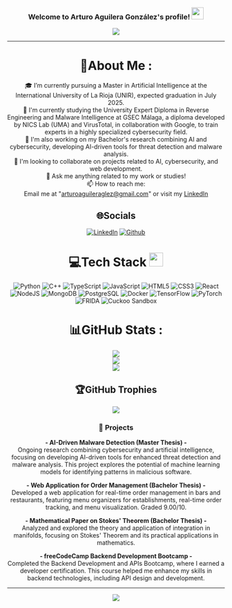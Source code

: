 <h3 align="center">
  Welcome to Arturo Aguilera González's profile!
  <img src="https://media.giphy.com/media/hvRJCLFzcasrR4ia7z/giphy.gif" width="28">
</h3>
<p align="center">
  <a href="https://github.com/arturoaguileraa"><img src="https://readme-typing-svg.herokuapp.com?color=%2336BCF7&center=true&vCenter=true&lines=Hi+%2C+welcome+to+my+Github+page;I+am+Arturo+Aguilera+González;I+am+a+Master+student+in+AI;Cybersecurity+enthusiast;Web+Dev;AI+Dev;Programming+Lover"></a>
</p>

---
<div align="center">
  
# 💫About Me :
🎓 I’m currently pursuing a Master in Artificial Intelligence at the International University of La Rioja (UNIR), expected graduation in July 2025.<br>
🌱 I'm currently studying the University Expert Diploma in Reverse Engineering and Malware Intelligence at GSEC Málaga, a diploma developed by NICS Lab (UMA) and VirusTotal, in collaboration with Google, to train experts in a highly specialized cybersecurity field.<br>
🔭 I'm also working on my Bachelor's research combining AI and cybersecurity, developing AI-driven tools for threat detection and malware analysis.<br>
👯 I'm looking to collaborate on projects related to AI, cybersecurity, and web development.<br>
💬 Ask me anything related to my work or studies!<br>
📫 How to reach me:  
Email me at "arturoaguileraglez@gmail.com" or visit my [LinkedIn](https://linkedin.com/in/arturoaguileraglez)


## 🌐Socials
[![LinkedIn](https://img.shields.io/badge/LinkedIn-%230077B5.svg?logo=linkedin&logoColor=white)](https://linkedin.com/in/arturoaguileraglez) [![Github](https://img.shields.io/badge/Github-%23000000.svg?logo=github&logoColor=white)](https://github.com/arturoaguileraa)

# 💻Tech Stack <img src = "https://media2.giphy.com/media/QssGEmpkyEOhBCb7e1/giphy.gif?cid=ecf05e47a0n3gi1bfqntqmob8g9aid1oyj2wr3ds3mg700bl&rid=giphy.gif" width = 32px> 
![Python](https://img.shields.io/badge/python-%233776AB.svg?style=for-the-badge&logo=python&logoColor=white) ![C++](https://img.shields.io/badge/cplusplus-%2300599C.svg?style=for-the-badge&logo=cplusplus&logoColor=white) ![TypeScript](https://img.shields.io/badge/typescript-%23007ACC.svg?style=for-the-badge&logo=typescript&logoColor=white) ![JavaScript](https://img.shields.io/badge/javascript-%23323330.svg?style=for-the-badge&logo=javascript&logoColor=%23F7DF1E) ![HTML5](https://img.shields.io/badge/html5-%23E34F26.svg?style=for-the-badge&logo=html5&logoColor=white) ![CSS3](https://img.shields.io/badge/css3-%231572B6.svg?style=for-the-badge&logo=css3&logoColor=white) ![React](https://img.shields.io/badge/react-%2361DAFB.svg?style=for-the-badge&logo=react&logoColor=white) ![NodeJS](https://img.shields.io/badge/node.js-6DA55F?style=for-the-badge&logo=node.js&logoColor=white) ![MongoDB](https://img.shields.io/badge/MongoDB-%234ea94b.svg?style=for-the-badge&logo=mongodb&logoColor=white) ![PostgreSQL](https://img.shields.io/badge/PostgreSQL-%23316192.svg?style=for-the-badge&logo=postgresql&logoColor=white) ![Docker](https://img.shields.io/badge/docker-%230db7ed.svg?style=for-the-badge&logo=docker&logoColor=white) ![TensorFlow](https://img.shields.io/badge/tensorflow-%23FF6F00.svg?style=for-the-badge&logo=tensorflow&logoColor=white) ![PyTorch](https://img.shields.io/badge/pytorch-%23EE4C2C.svg?style=for-the-badge&logo=pytorch&logoColor=white) ![FRIDA](https://img.shields.io/badge/FRIDA-%23E1211A.svg?style=for-the-badge&logo=frida&logoColor=white) ![Cuckoo Sandbox](https://img.shields.io/badge/cuckoo%20sandbox-%23FF4F00.svg?style=for-the-badge&logo=cuckoo%20sandbox&logoColor=white)

# 📊GitHub Stats :
![](https://github-readme-stats.vercel.app/api?username=arturoaguileraa&theme=radical&hide_border=false&include_all_commits=false&count_private=false)<br/>
![](https://github-readme-streak-stats.herokuapp.com/?user=arturoaguileraa&theme=radical&hide_border=false)<br/>
![](https://github-readme-stats.vercel.app/api/top-langs/?username=arturoaguileraa&theme=radical&hide_border=false&include_all_commits=false&count_private=false&layout=compact)

## 🏆GitHub Trophies
![](https://github-profile-trophy.vercel.app/?username=arturoaguileraa&theme=discord&no-frame=false&no-bg=false&margin-w=4)

### 🧪 Projects

 **- AI-Driven Malware Detection (Master Thesis) -**  
   Ongoing research combining cybersecurity and artificial intelligence, focusing on developing AI-driven tools for enhanced threat detection and malware analysis. This project explores the potential of machine learning models for identifying patterns in malicious software.

 **- Web Application for Order Management (Bachelor Thesis) -**  
   Developed a web application for real-time order management in bars and restaurants, featuring menu organizers for establishments, real-time order tracking, and menu visualization. Graded 9.00/10.

 **- Mathematical Paper on Stokes' Theorem (Bachelor Thesis) -**  
   Analyzed and explored the theory and application of integration in manifolds, focusing on Stokes' Theorem and its practical applications in mathematics.
   
<!-- 
  **- xPadel (Project) -**  
   A web application for managing court reservations, organizing matches, and creating competitions with leveled communities and pairing systems. This tool helps organize social sports events and enhance user engagement.
-->
 **- freeCodeCamp Backend Development Bootcamp -**  
   Completed the Backend Development and APIs Bootcamp, where I earned a developer certification. This course helped me enhance my skills in backend technologies, including API design and development.

---
![](https://komarev.com/ghpvc/?username=arturoaguileraa&label=Visitors+Count&color=brightgreen)
</div>

